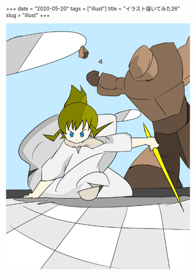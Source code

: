 +++
date = "2020-05-20"
tags = ["illust"]
title = "イラスト描いてみた26"
slug = "illust"
+++

![](/img/yui_26.png)


